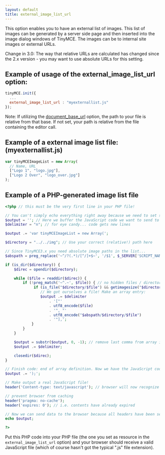```yaml
---
layout: default
title: external_image_list_url
---
```


This option enables you to have an external list of images. This list of images can be generated by a server side page and then inserted into the image dialog windows of TinyMCE. The images can be to internal site images or external URLs.

Change in 3.0: The way that relative URLs are calculated has changed since the 2.x version - you may want to use absolute URLs for this setting.

## Example of usage of the external_image_list_url option:

```js
tinyMCE.init({
  ...
  external_image_list_url : "myexternallist.js"
});
```

Note: If utilizing the [document_base_url](https://www.tiny.cloud/docs-3x/reference/configuration/Configuration3x@document_base_url/) option, the path to your file is relative from that base. If not set, your path is relative from the file containing the editor call.

## Example of a external image list file: (myexternallist.js)

```js
var tinyMCEImageList = new Array(
  // Name, URL
  ["Logo 1", "logo.jpg"],
  ["Logo 2 Over", "logo_over.jpg"]
);
```

## Example of a PHP-generated image list file

```php
<?php // this must be the very first line in your PHP file!

// You can't simply echo everything right away because we need to set some headers first!
$output = ''; // Here we buffer the JavaScript code we want to send to the browser.
$delimiter = "n"; // for eye candy... code gets new lines

$output .= 'var tinyMCEImageList = new Array(';

$directory = "../../img"; // Use your correct (relative!) path here

// Since TinyMCE3.x you need absolute image paths in the list...
$abspath = preg_replace('~^/?(.*)/[^/]+$~', '/$1', $_SERVER['SCRIPT_NAME']);

if (is_dir($directory)) {
    $direc = opendir($directory);

    while ($file = readdir($direc)) {
        if (!preg_match('~^.~', $file)) { // no hidden files / directories here...
             if (is_file("$directory/$file") && getimagesize("$directory/$file") != FALSE) {
                // We got ourselves a file! Make an array entry:
                $output .= $delimiter
                    . '["'
                    . utf8_encode($file)
                    . '", "'
                    . utf8_encode("$abspath/$directory/$file")
                    . '"],';
            }
        }
    }

    $output = substr($output, 0, -1); // remove last comma from array item list (breaks some browsers)
    $output .= $delimiter;

    closedir($direc);
}

// Finish code: end of array definition. Now we have the JavaScript code ready!
$output .= ');';

// Make output a real JavaScript file!
header('Content-type: text/javascript'); // browser will now recognize the file as a valid JS file

// prevent browser from caching
header('pragma: no-cache');
header('expires: 0'); // i.e. contents have already expired

// Now we can send data to the browser because all headers have been set!
echo $output;

?>
```

Put this PHP code into your PHP file (the one you set as resource in the `external_image_list_url` option) and your browser should receive a valid JavaScript file (which of course hasn't got the typical ".js" file extension).
